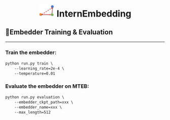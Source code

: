 <h1 align="center"> <img src="./resets/images/embedder_triangle2.png" alt="embedder" width="50"> InternEmbedding </h1>

## 🚀Embedder Training & Evaluation
-------
### Train the embedder:
```shell
python run.py train \
    --learning_rate=2e-4 \
    --temperature=0.01
```

### Evaluate the embedder on MTEB:
```shell
python run.py evaluation \
    --embedder_ckpt_path=xxx \
    --embedder_name=xxx \
    --max_length=512
```